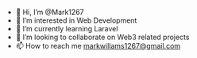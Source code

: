 - 👋 Hi, I’m @Mark1267
- 👀 I’m interested in Web Development
- 🌱 I’m currently learning Laravel
- 💞️ I’m looking to collaborate on Web3 related projects
- 📫 How to reach me markwillams1267@gmail.com

<!---
Mark1267/Mark1267 is a ✨ special ✨ repository because its `README.md` (this file) appears on your GitHub profile.
You can click the Preview link to take a look at your changes.
--->
